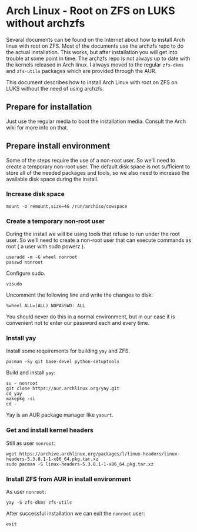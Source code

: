 # Arch Linux - Root on ZFS on LUKS without archzfs

Sevaral documents can be found on the Internet about how to install Arch linux with root on ZFS. Most of the documents use the archzfs repo to do the actual installation. This works, but after installation you will get into trouble at some point in time. The archzfs repo is not always up to date with the kernels released in Arch linux. I always moved to the regular `zfs-dkms` and `zfs-utils` packages which are provided through the AUR.

This document describes how to install Arch Linux with root on ZFS on LUKS without the need of using archzfs.

## Prepare for installation

Just use the regular media to boot the installation media. Consult the Arch wiki for more info on that.

## Prepare install environment

Some of the steps require the use of a non-root user. So we'll need to create a temporary non-root user.
The default disk space is not sufficient to store all of the needed packages and tools, so we also need to increase the available disk space during the install.

### Increase disk space

    mount -o remount,size=4G /run/archiso/cowspace

### Create a temporary non-root user

During the install we will be using tools that refuse to run under the root user. So we'll need to create a non-root user that can execute commands as root ( a user with sudo powerz ).

    useradd -m -G wheel nonroot
    passwd nonroot

Configure sudo.

    visudo


Uncomment the following line and write the changes to disk:

    %wheel ALL=(ALL) NOPASSWD: ALL

You should never do this in a normal environment, but in our case it is convenient not to enter our password each and every time.

### Install yay

Install some requirements for building `yay` and ZFS.

    pacman -Sy git base-devel python-setuptools

Build and install `yay`:

    su - nonroot
    git clone https://aur.archlinux.org/yay.git
    cd yay
    makepkg -si
    cd -

Yay is an AUR package manager like `yaourt`.

### Get and install kernel headers

Still as user `nonroot`:

    wget https://archive.archlinux.org/packages/l/linux-headers/linux-headers-5.3.8.1-1-x86_64.pkg.tar.xz
    sudo pacman -S linux-headers-5.3.8.1-1-x86_64.pkg.tar.xz

### Install ZFS from AUR in install environment

As user `nonroot`:

    yay -S zfs-dkms zfs-utils

After successful installation we can exit the `nonroot` user:

    exit


